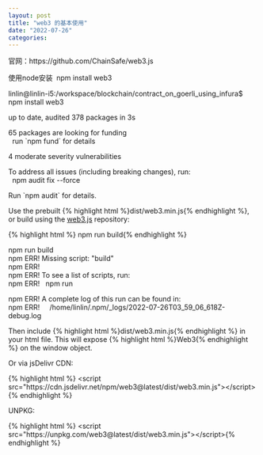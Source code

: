 ```yaml
---
layout: post
title: "web3 的基本使用"
date: "2022-07-26"
categories: 
---
```

<p>官网：https://github.com/ChainSafe/web3.js</p>
<p>使用node安装&nbsp; npm install web3</p>
<p>linlin@linlin-i5:/workspace/blockchain/contract_on_goerli_using_infura$ npm install web3</p>
<p>up to date, audited 378 packages in 3s</p>
<p>65 packages are looking for funding<br />
&nbsp; run `npm fund` for details</p>
<p>4 moderate severity vulnerabilities</p>
<p>To address all issues (including breaking changes), run:<br />
&nbsp; npm audit fix --force</p>
<p>Run `npm audit` for details.</p>
<p dir="auto">Use the prebuilt {% highlight html %}dist/web3.min.js{% endhighlight %}, or build using the <a href="https://github.com/ethereum/web3.js">web3.js</a> repository:</p>
<div class="highlight highlight-source-shell notranslate position-relative overflow-auto">
{% highlight html %}
npm run build{% endhighlight %}
<p>npm run build<br />
npm ERR! Missing script: &quot;build&quot;<br />
npm ERR!<br />
npm ERR! To see a list of scripts, run:<br />
npm ERR!&nbsp;&nbsp; npm run</p>
<p>npm ERR! A complete log of this run can be found in:<br />
npm ERR!&nbsp;&nbsp;&nbsp;&nbsp; /home/linlin/.npm/_logs/2022-07-26T03_59_06_618Z-debug.log</p>
</div>
<p dir="auto">Then include {% highlight html %}dist/web3.min.js{% endhighlight %} in your html file. This will expose {% highlight html %}Web3{% endhighlight %} on the window object.</p>
<p dir="auto">Or via jsDelivr CDN:</p>
<div class="highlight highlight-text-html-basic notranslate position-relative overflow-auto">
{% highlight html %}
<span class="pl-kos">&lt;</span><span class="pl-ent">script</span> <span class="pl-c1">src</span>=&quot;<span class="pl-s">https://cdn.jsdelivr.net/npm/web3@latest/dist/web3.min.js</span>&quot;<span class="pl-kos">&gt;</span><span class="pl-kos">&lt;/</span><span class="pl-ent">script</span><span class="pl-kos">&gt;</span>{% endhighlight %}
</div>
<p dir="auto">UNPKG:</p>
<div class="highlight highlight-text-html-basic notranslate position-relative overflow-auto">
{% highlight html %}
<span class="pl-kos">&lt;</span><span class="pl-ent">script</span> <span class="pl-c1">src</span>=&quot;<span class="pl-s">https://unpkg.com/web3@latest/dist/web3.min.js</span>&quot;<span class="pl-kos">&gt;</span><span class="pl-kos">&lt;/</span><span class="pl-ent">script</span><span class="pl-kos">&gt;</span>{% endhighlight %}
</div>
